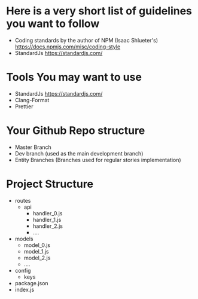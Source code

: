 # Here is a very short list of guidelines you want to follow
- Coding standards by the author of NPM (Isaac Shlueter's) https://docs.npmjs.com/misc/coding-style
- StandardJs https://standardjs.com/

# Tools You may want to use
- StandardJs https://standardjs.com/
- Clang-Format
- Prettier

# Your Github Repo structure
- Master Branch
- Dev branch (used as the main development branch)
- Entity Branches (Branches used for regular stories implementation)

# Project Structure
- routes
  - api
    - handler_0.js
    - handler_1.js
    - handler_2.js
    - ....
- models
  - model_0.js
  - model_1.js
  - model_2.js
  - ....
- config
  - keys
- package.json
- index.js
